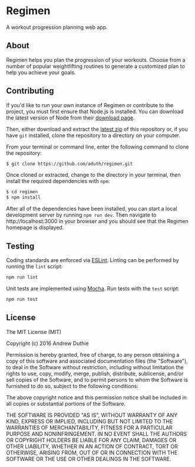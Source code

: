 # Regimen

A workout progression planning web app.

## About

Regimen helps you plan the progression of your workouts. Choose from a number of popular weightlifting routines to generate a customized plan to help you achieve your goals.

## Contributing

If you'd like to run your own instance of Regimen or contribute to the project, you must first ensure that Node.js is installed. You can download the latest version of Node from their [download page](https://nodejs.org/en/download/).

Then, either download and extract the [latest zip](https://github.com/aduth/regimen/archive/master.zip) of this repository or, if you have `git` installed, clone the repository to a directory on your computer.

From your terminal or command line, enter the following command to clone the repository:

```bash
$ git clone https://github.com/aduth/regimen.git
```

Once cloned or extracted, change to the directory in your terminal, then install the required dependencies with `npm`:

```bash
$ cd regimen
$ npm install
```

After all of the dependencies have been installed, you can start a local development server by running `npm run dev`. Then navigate to http://localhost:3000 in your browser and you should see that the Regimen homepage is displayed.

## Testing

Coding standards are enforced via [ESLint](http://eslint.org/). Linting can be performed by running the `lint` script:

```bash
npm run lint
```

Unit tests are implemented using [Mocha](https://mochajs.org/). Run tests with the `test` script:

```bash
npm run test
```

## License

The MIT License (MIT)

Copyright (c) 2016 Andrew Duthie

Permission is hereby granted, free of charge, to any person obtaining a copy
of this software and associated documentation files (the "Software"), to deal
in the Software without restriction, including without limitation the rights
to use, copy, modify, merge, publish, distribute, sublicense, and/or sell
copies of the Software, and to permit persons to whom the Software is
furnished to do so, subject to the following conditions:

The above copyright notice and this permission notice shall be included in
all copies or substantial portions of the Software.

THE SOFTWARE IS PROVIDED "AS IS", WITHOUT WARRANTY OF ANY KIND, EXPRESS OR
IMPLIED, INCLUDING BUT NOT LIMITED TO THE WARRANTIES OF MERCHANTABILITY,
FITNESS FOR A PARTICULAR PURPOSE AND NONINFRINGEMENT. IN NO EVENT SHALL THE
AUTHORS OR COPYRIGHT HOLDERS BE LIABLE FOR ANY CLAIM, DAMAGES OR OTHER
LIABILITY, WHETHER IN AN ACTION OF CONTRACT, TORT OR OTHERWISE, ARISING FROM,
OUT OF OR IN CONNECTION WITH THE SOFTWARE OR THE USE OR OTHER DEALINGS IN
THE SOFTWARE.
